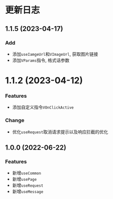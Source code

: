 # 更新日志

## 1.1.5 (2023-04-17)

### Add

- 添加`useIamgeUrl`和`VImageUrl`, 获取图片链接
- 添加`VParams`指令, 格式话参数

# 1.1.2 (2023-04-12)

### Features

- 添加自定义指令`VOnClickActive`

### Change

- 优化`useRequest`取消请求提示以及响应拦截的优化

## 1.0.0 (2022-06-22)

### Features

- 新增`useCommon`
- 新增`usePage`
- 新增`useRequest`
- 新增`useMessage`
